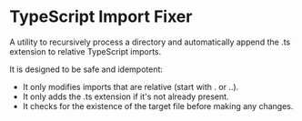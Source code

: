 
# TypeScript Import Fixer

A utility to recursively process a directory and automatically append the .ts extension to relative TypeScript imports.

It is designed to be safe and idempotent:
 - It only modifies imports that are relative (start with . or ..).
 - It only adds the .ts extension if it's not already present.
 - It checks for the existence of the target file before making any changes.

